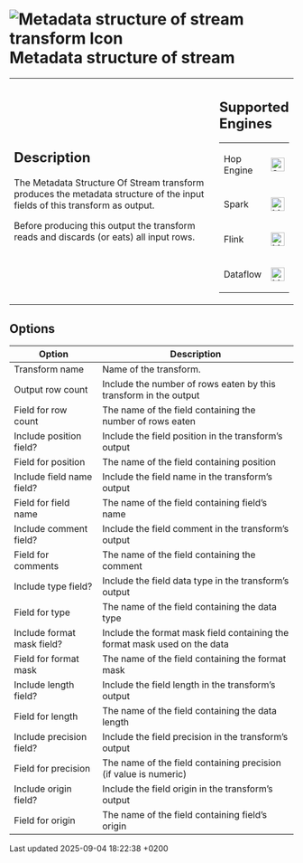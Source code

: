 <div id="header">

# <span class="image image-doc-icon">![Metadata structure of stream transform Icon](../assets/images/transforms/icons/metastructure.svg)</span> Metadata structure of stream

</div>

<div id="content">

<div id="preamble">

<div class="sectionbody">

<table>
<colgroup>
<col style="width: 75%" />
<col style="width: 25%" />
</colgroup>
<tbody>
<tr class="odd">
<td><div class="content">
<div class="sect1">
<h2 id="_description">Description</h2>
<div class="sectionbody">
<div class="paragraph">
<p>The Metadata Structure Of Stream transform produces the metadata structure of the input fields of this transform as output.</p>
</div>
<div class="paragraph">
<p>Before producing this output the transform reads and discards (or eats) all input rows.</p>
</div>
</div>
</div>
</div></td>
<td><div class="content">
<div class="sect1">
<h2 id="_supported_engines">Supported Engines</h2>
<div class="sectionbody">
<table>
<tbody>
<tr class="odd">
<td><p>Hop Engine</p></td>
<td><div class="content">
<div class="paragraph">
<p><span class="image"><img src="../assets/images/check_mark.svg" alt="Supported" width="24" /></span></p>
</div>
</div></td>
</tr>
<tr class="even">
<td><p>Spark</p></td>
<td><div class="content">
<div class="paragraph">
<p><span class="image"><img src="../assets/images/question_mark.svg" alt="Maybe Supported" width="24" /></span></p>
</div>
</div></td>
</tr>
<tr class="odd">
<td><p>Flink</p></td>
<td><div class="content">
<div class="paragraph">
<p><span class="image"><img src="../assets/images/question_mark.svg" alt="Maybe Supported" width="24" /></span></p>
</div>
</div></td>
</tr>
<tr class="even">
<td><p>Dataflow</p></td>
<td><div class="content">
<div class="paragraph">
<p><span class="image"><img src="../assets/images/question_mark.svg" alt="Maybe Supported" width="24" /></span></p>
</div>
</div></td>
</tr>
</tbody>
</table>
</div>
</div>
</div></td>
</tr>
</tbody>
</table>

</div>

</div>

<div class="sect1">

## Options

<div class="sectionbody">

| Option                     | Description                                                               |
| -------------------------- | ------------------------------------------------------------------------- |
| Transform name             | Name of the transform.                                                    |
| Output row count           | Include the number of rows eaten by this transform in the output          |
| Field for row count        | The name of the field containing the number of rows eaten                 |
| Include position field?    | Include the field position in the transform’s output                      |
| Field for position         | The name of the field containing position                                 |
| Include field name field?  | Include the field name in the transform’s output                          |
| Field for field name       | The name of the field containing field’s name                             |
| Include comment field?     | Include the field comment in the transform’s output                       |
| Field for comments         | The name of the field containing the comment                              |
| Include type field?        | Include the field data type in the transform’s output                     |
| Field for type             | The name of the field containing the data type                            |
| Include format mask field? | Include the format mask field containing the format mask used on the data |
| Field for format mask      | The name of the field containing the format mask                          |
| Include length field?      | Include the field length in the transform’s output                        |
| Field for length           | The name of the field containing the data length                          |
| Include precision field?   | Include the field precision in the transform’s output                     |
| Field for precision        | The name of the field containing precision (if value is numeric)          |
| Include origin field?      | Include the field origin in the transform’s output                        |
| Field for origin           | The name of the field containing field’s origin                           |

</div>

</div>

</div>

<div id="footer">

<div id="footer-text">

Last updated 2025-09-04 18:22:38 +0200

</div>

</div>
